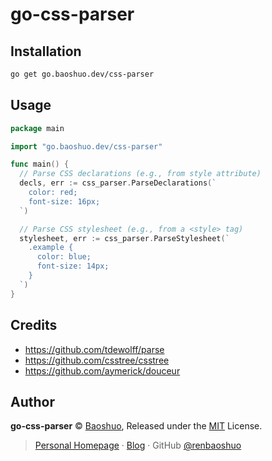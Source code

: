 # go-css-parser

## Installation

```bash
go get go.baoshuo.dev/css-parser
```

## Usage

```go
package main

import "go.baoshuo.dev/css-parser"

func main() {
  // Parse CSS declarations (e.g., from style attribute)
  decls, err := css_parser.ParseDeclarations(`
    color: red;
    font-size: 16px;
  `)

  // Parse CSS stylesheet (e.g., from a <style> tag)
  stylesheet, err := css_parser.ParseStylesheet(`
    .example {
      color: blue;
      font-size: 14px;
    }
  `)
}
```

## Credits

- https://github.com/tdewolff/parse
- https://github.com/csstree/csstree
- https://github.com/aymerick/douceur

## Author

**go-css-parser** © [Baoshuo](https://baoshuo.ren), Released under the [MIT](./LICENSE) License.

> [Personal Homepage](https://baoshuo.ren) · [Blog](https://blog.baoshuo.ren) · GitHub [@renbaoshuo](https://github.com/renbaoshuo)
